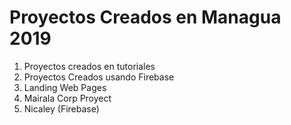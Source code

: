 <h1>Proyectos Creados en Managua 2019</h1>

<ol>
    <li>Proyectos creados en tutoriales</li>
    <li>Proyectos Creados usando Firebase</li>
    <li>Landing Web Pages</li>
    <li>Mairala Corp Proyect</li>
    <li>Nicaley (Firebase)</li>
</ol>
